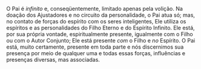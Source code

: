 ﻿O Pai é <I>infinito</I> e, conseqüentemente, limitado apenas pela volição. Na doação dos Ajustadores e no circuito da personalidade, o Pai atua só; mas, no contato de forças do espírito com os seres inteligentes, Ele utiliza os espíritos e as personalidades do Filho Eterno e do Espírito Infinito. Ele está, por sua própria vontade, espiritualmente presente, igualmente com o Filho ou com o Autor Conjunto; Ele está presente <I>com</I> o Filho e <I>no</I> Espírito. O Pai está, muito certamente, presente em toda parte e nós discernimos sua presença por meio de qualquer uma e todas essas forças, influências e presenças diversas, mas associadas.